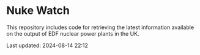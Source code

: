 # Nuke Watch

This repository includes code for retrieving the latest information available on the output of EDF nuclear power plants in the UK.

Last updated: 2024-08-14 22:12